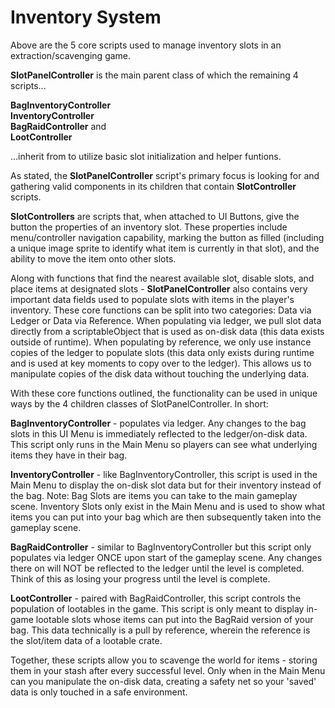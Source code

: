# Inventory System
Above are the 5 core scripts used to manage inventory slots in an extraction/scavenging game.

**SlotPanelController** is the main parent class of which the remaining 4 scripts...

**BagInventoryController** <br />
**InventoryController** <br />
**BagRaidController** and <br />
**LootController**

...inherit from to utilize basic slot initialization and helper funtions.

As stated, the **SlotPanelController** script's primary focus is looking for and gathering valid components in its children that contain **SlotController** scripts.

**SlotControllers** are scripts that, when attached to UI Buttons, give the button the properties of an inventory slot. These properties include menu/controller navigation capability, marking the button as filled (including a unique image sprite to identify what item is currently in that slot), and the ability to move the item onto other slots.

Along with functions that find the nearest available slot, disable slots, and place items at designated slots - **SlotPanelController** also contains very important data fields used to populate slots with items in the player's inventory. These core functions can be split into two categories: Data via Ledger or Data via Reference. When populating via ledger, we pull slot data directly from a scriptableObject that is used as on-disk data (this data exists outside of runtime). When populating by reference, we only use instance copies of the ledger to populate slots (this data only exists during runtime and is used at key moments to copy over to the ledger). This allows us to manipulate copies of the disk data without touching the underlying data.

With these core functions outlined, the functionality can be used in unique ways by the 4 children classes of SlotPanelController. In short:

**BagInventoryController** - populates via ledger. Any changes to the bag slots in this UI Menu is immediately reflected to the ledger/on-disk data. This script only runs in the Main Menu so players can see what underlying items they have in their bag.

**InventoryController** - like BagInventoryController, this script is used in the Main Menu to display the on-disk slot data but for their inventory instead of the bag. Note: Bag Slots are items you can take to the main gameplay scene. Inventory Slots only exist in the Main Menu and is used to show what items you can put into your bag which are then subsequently taken into the gameplay scene.

**BagRaidController** - similar to BagInventoryController but this script only populates via ledger ONCE upon start of the gameplay scene. Any changes there on will NOT be reflected to the ledger until the level is completed. Think of this as losing your progress until the level is complete.

**LootController** - paired with BagRaidController, this script controls the population of lootables in the game. This script is only meant to display in-game lootable slots whose items can put into the BagRaid version of your bag. This data technically is a pull by reference, wherein the reference is the slot/item data of a lootable crate.

Together, these scripts allow you to scavenge the world for items - storing them in your stash after every successful level. Only when in the Main Menu can you manipulate the on-disk data, creating a safety net so your 'saved' data is only touched in a safe environment.

